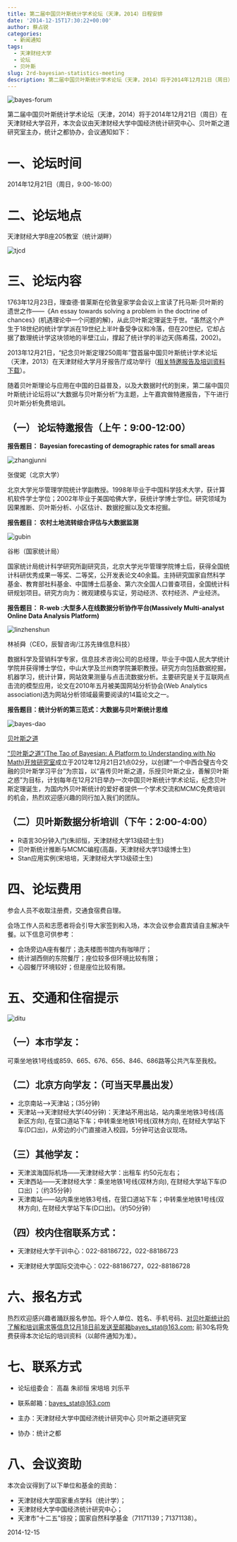 ```yaml
---
title: 第二届中国贝叶斯统计学术论坛（天津，2014）日程安排
date: '2014-12-15T17:30:22+00:00'
author: 蔡占锐
categories:
  - 新闻通知
tags:
  - 天津财经大学
  - 论坛
  - 贝叶斯
slug: 2rd-bayesian-statistics-meeting
description: 第二届中国贝叶斯统计学术论坛（天津，2014）将于2014年12月21日（周日）在天津财经大学召开，本次会议由天津财经大学中国经济统计研究中心、贝叶斯之道研究室主办，统计之都协办，本文为该会议详细的日程安排。
---
```


![bayes-forum](https://uploads.cosx.org/wp-content/uploads/2014/12/bayes-forum.png)

第二届中国贝叶斯统计学术论坛（天津，2014）将于2014年12月21日（周日）在天津财经大学召开，本次会议由天津财经大学中国经济统计研究中心、贝叶斯之道研究室主办，统计之都协办，会议通知如下：

# 一、论坛时间

2014年12月21日（周日，9:00-16:00）

# 二、论坛地点

天津财经大学B座205教室（统计湖畔）

![tjcd](https://uploads.cosx.org/wp-content/uploads/2014/12/tjcd.png)

# 三、论坛内容

1763年12月23日，理查德·普莱斯在伦敦皇家学会会议上宣读了托马斯·贝叶斯的遗世之作——《An essay towards solving a problem in the doctrine of chances》(机遇理论中一个问题的解)，从此贝叶斯定理诞生于世。“虽然这个产生于18世纪的统计学学派在19世纪上半叶备受争议和冷落，但在20世纪，它却占据了数理统计学这块领地的半壁江山，撑起了统计学的半边天(陈希孺，2002)。

2013年12月21日，“纪念贝叶斯定理250周年”暨首届中国贝叶斯统计学术论坛（天津，2013）在天津财经大学月牙报告厅成功举行（[相关特邀报告及培训资料下载](/2013/12/to-commemorate-the-250th-anniversary-of-bayes-theorem/)）。

随着贝叶斯理论与应用在中国的日益普及，以及大数据时代的到来，第二届中国贝叶斯统计论坛将以“大数据与贝叶斯分析”为主题，上午嘉宾做特邀报告，下午进行贝叶斯分析免费培训。

## （一） 论坛特邀报告（上午：9:00-12:00）

**报告题目： Bayesian forecasting of demographic rates for small areas**

![zhangjunni](https://uploads.cosx.org/wp-content/uploads/2014/12/zhangjunni.png)

张俊妮（北京大学）

北京大学光华管理学院统计学副教授。1998年毕业于中国科学技术大学，获计算机软件学士学位；2002年毕业于美国哈佛大学，获统计学博士学位。研究领域为因果推断、贝叶斯分析、小区估计、数据挖掘以及文本挖掘。

**报告题目： 农村土地流转综合评估与大数据监测**

![gubin](https://uploads.cosx.org/wp-content/uploads/2014/12/gubin.png)
 
谷彬（国家统计局）

国家统计局统计科学研究所副研究员，北京大学光华管理学院博士后，获得全国统计科研优秀成果一等奖、二等奖，公开发表论文40余篇。主持研究国家自然科学基金、教育部社科基金、中国博士后基金、第六次全国人口普查项目，全国统计科研规划项目。研究方向为：微观建模与实证，劳动经济、农村经济、产业经济。

**报告题目： R-web :大型多人在线数据分析协作平台(Massively Multi-analyst Online Data Analysis Platform)**

![linzhenshun](https://uploads.cosx.org/wp-content/uploads/2014/12/linzhenshun.png)

 林祯舜（CEO，辰智咨询/江苏先锋信息科技）

数据科学及营销科学专家，信息技术咨询公司的总经理，毕业于中国人民大学统计学院并获得博士学位，中山大学及兰州商学院兼职教授。研究方向包括数据挖掘，机器学习，统计计算，网站效果测量与点击流数据分析。主要研究是关于互联网点击流的模型应用，论文在2010年五月被美国网站分析协会(Web Analytics association)选为网站分析领域最需要阅读的14篇论文之一。

**报告题目：统计分析的第三范式：大数据与贝叶斯统计思维**

![bayes-dao](https://uploads.cosx.org/wp-content/uploads/2014/12/bayes-dao.png)
 
[贝叶斯之道](https://bayes-stat.github.com)

[“贝叶斯之道”(The Tao of Bayesian: A Platform to Understanding with No Math)开放研究室](https://bayes-stat.github.com)成立于2012年12月21日21点02分，以创建“一个中西合璧古今交融的贝叶斯学习平台”为宗旨，以“喜传贝叶斯之道，乐授贝叶斯之业，善解贝叶斯之惑”为目标，计划每年在12月21日举办一次中国贝叶斯统计学术论坛，纪念贝叶斯定理诞生，为国内外贝叶斯统计的爱好者提供一个学术交流和MCMC免费培训的机会，热烈欢迎感兴趣的同行加入我们的团队。

## （二）贝叶斯数据分析培训（下午：2:00-4:00）

  * R语言30分钟入门(朱祁恒，天津财经大学13级硕士生)
  * 贝叶斯统计推断与MCMC编程(高磊，天津财经大学13级博士生)
  * Stan应用实例(宋培培，天津财经大学13级硕士生)

# 四、论坛费用

参会人员不收取注册费，交通食宿费自理。

会场工作人员和志愿者将会引导大家签到和入场，本次会议参会嘉宾请自主解决午餐。以下信息可供参考：

  * 会场旁边A座有餐厅；逸夫楼图书馆内有咖啡厅；
  * 统计湖西侧的东院餐厅；座位较多但环境比较有限；
  * 心园餐厅环境较好；但是座位比较有限。

# 五、交通和住宿提示

![ditu](https://uploads.cosx.org/wp-content/uploads/2014/12/ditu.png)

## （一）本市学友：

可乘坐地铁1号线或859、665、676、656、846、686路等公共汽车至我校。

## （二）北京方向学友：（可当天早晨出发）

  * 北京南站——>天津站；(35分钟)
  * 天津站——>天津财经大学(40分钟)：天津站不用出站，站内乘坐地铁3号线(高新区方向), 在营口道站下车；中转乘坐地铁1号线(双林方向), 在财经大学站下车(D口出)，从旁边的小门直接进入校园，5分钟可达会议现场。

## （三）其他学友：

  * 天津滨海国际机场——天津财经大学：出租车 约50元左右；
  * 天津西站——天津财经大学：乘坐地铁1号线(双林方向), 在财经大学站下车(D口出) ；（约35分钟）
  * 天津南站——站内乘坐地铁3号线，在营口道站下车；中转乘坐地铁1号线(双林方向), 在财经大学站下车(D口出)。（约50分钟）

## （四）校内住宿联系方式：

  * 天津财经大学干训中心：022-88186722，022-88186723
  
  * 天津财经大学国际交流中心：022-88186727，022-88186728

# 六、报名方式

热烈欢迎感兴趣者踊跃报名参加。将个人单位、姓名、手机号码、对贝叶斯统计的了解和培训需求等信息12月18日前发送至邮箱bayes_stat@163.com; 前30名将免费获得本次论坛的培训资料（以邮件通知为准）。

# 七、联系方式

  * 论坛组委会： 高磊 朱祁恒 宋培培 刘乐平
  
  * 联系邮箱：bayes_stat@163.com
  
  * 主办：天津财经大学中国经济统计研究中心 贝叶斯之道研究室
  
  * 协办：统计之都

# 八、会议资助

本次会议得到了以下单位和基金的资助：

  * 天津财经大学国家重点学科（统计学）；
  * 天津财经大学中国经济统计研究中心；
  * 天津市“十二五”综投；国家自然科学基金（71171139；71371138）。

2014-12-15
